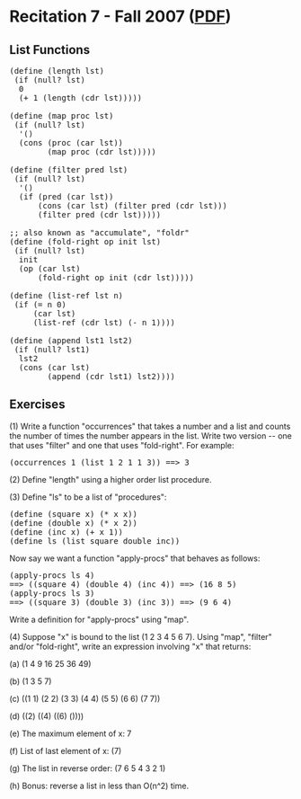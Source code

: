 Recitation 7 - Fall 2007 ([PDF](http://people.csail.mit.edu/jastr/6001/fall07/r07.pdf))
=======================================================================================

List Functions
-------------- 

<pre>
(define (length lst)
 (if (null? lst)
  0
  (+ 1 (length (cdr lst)))))

(define (map proc lst)
 (if (null? lst)
  '()
  (cons (proc (car lst))
        (map proc (cdr lst)))))

(define (filter pred lst)
 (if (null? lst)
  '()
  (if (pred (car lst))
      (cons (car lst) (filter pred (cdr lst)))
      (filter pred (cdr lst)))))

;; also known as "accumulate", "foldr"
(define (fold-right op init lst)
 (if (null? lst)
  init
  (op (car lst)
      (fold-right op init (cdr lst)))))

(define (list-ref lst n)
 (if (= n 0)
     (car lst)
     (list-ref (cdr lst) (- n 1))))

(define (append lst1 lst2)
 (if (null? lst1)
  lst2
  (cons (car lst)
        (append (cdr lst1) lst2))))
</pre>

Exercises
---------

(1) Write a function "occurrences" that takes a number and a list and counts the number 
    of times the number appears in the list. Write two version -- one that uses "filter" and 
    one that uses "fold-right". For example:

<pre>
(occurrences 1 (list 1 2 1 1 3)) ==> 3
</pre>

(2) Define "length" using a higher order list procedure.

(3) Define "ls" to be a list of "procedures":

<pre>
(define (square x) (* x x))
(define (double x) (* x 2))
(define (inc x) (+ x 1))
(define ls (list square double inc))
</pre>

Now say we want a function "apply-procs" that behaves as follows:

<pre>
(apply-procs ls 4)
==> ((square 4) (double 4) (inc 4)) ==> (16 8 5)
(apply-procs ls 3)
==> ((square 3) (double 3) (inc 3)) ==> (9 6 4)
</pre>

Write a definition for "apply-procs" using "map".

(4) Suppose "x" is bound to the list (1 2 3 4 5 6 7). Using "map", "filter" and/or "fold-right", 
    write an expression involving "x" that returns:

(a) (1 4 9 16 25 36 49)

(b) (1 3 5 7)

(c) ((1 1) (2 2) (3 3) (4 4) (5 5) (6 6) (7 7))

(d) ((2) ((4) ((6) ())))

(e) The maximum element of x: 7

(f) List of last element of x: (7)

(g) The list in reverse order: (7 6 5 4 3 2 1)

(h) Bonus: reverse a list in less than O(n^2) time.